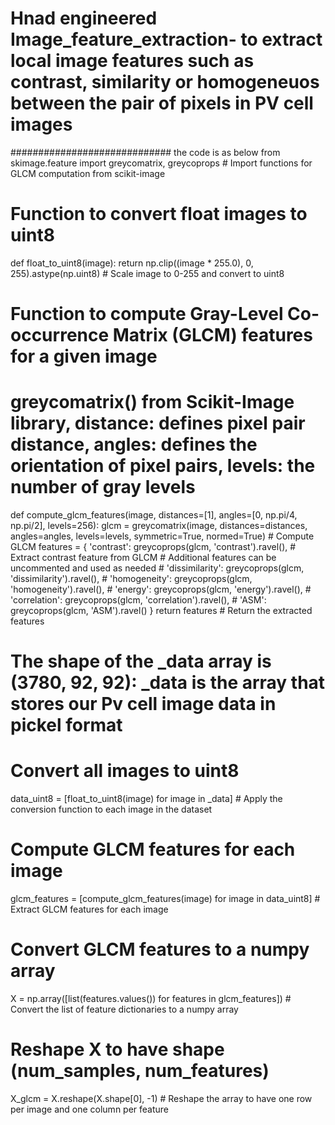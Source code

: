# Hnad engineered Image_feature_extraction- to extract local image features such as contrast, similarity or homogeneuos between the pair of pixels in PV cell images
############################# the code is as below
from skimage.feature import greycomatrix, greycoprops  # Import functions for GLCM computation from scikit-image
# Function to convert float images to uint8
def float_to_uint8(image):
    return np.clip((image * 255.0), 0, 255).astype(np.uint8)  # Scale image to 0-255 and convert to uint8

# Function to compute Gray-Level Co-occurrence Matrix (GLCM) features for a given image
# greycomatrix() from Scikit-Image library, distance: defines pixel pair distance, angles: defines the orientation of pixel pairs, levels: the number of gray levels
def compute_glcm_features(image, distances=[1], angles=[0, np.pi/4, np.pi/2], levels=256):
    glcm = greycomatrix(image, distances=distances, angles=angles, levels=levels, symmetric=True, normed=True)  # Compute GLCM
    features = {
        'contrast': greycoprops(glcm, 'contrast').ravel(),  # Extract contrast feature from GLCM
        # Additional features can be uncommented and used as needed
        # 'dissimilarity': greycoprops(glcm, 'dissimilarity').ravel(),
        # 'homogeneity': greycoprops(glcm, 'homogeneity').ravel(),
        # 'energy': greycoprops(glcm, 'energy').ravel(),
        # 'correlation': greycoprops(glcm, 'correlation').ravel(),
        # 'ASM': greycoprops(glcm, 'ASM').ravel()
    }
    return features  # Return the extracted features

# The shape of the _data array is (3780, 92, 92): _data is the array that stores our Pv cell image data in pickel format

# Convert all images to uint8
data_uint8 = [float_to_uint8(image) for image in _data]  # Apply the conversion function to each image in the dataset

# Compute GLCM features for each image
glcm_features = [compute_glcm_features(image) for image in data_uint8]  # Extract GLCM features for each image

# Convert GLCM features to a numpy array
X = np.array([list(features.values()) for features in glcm_features])  # Convert the list of feature dictionaries to a numpy array

# Reshape X to have shape (num_samples, num_features)
X_glcm = X.reshape(X.shape[0], -1)  # Reshape the array to have one row per image and one column per feature
